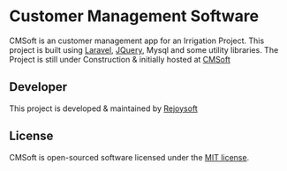 # Customer Management Software
CMSoft is an customer management app for an Irrigation Project. This project is built using [Laravel](https://laravel.com), [JQuery](https://jquery.com), Mysql and some utility libraries. The Project is still under Construction & initially hosted at [CMSoft](http://cmsoft.rejoysoft.net)

## Developer
This project is developed & maintained by [Rejoysoft](http://www.rejoysoft.net)

## License
CMSoft is open-sourced software licensed under the [MIT license](http://opensource.org/licenses/MIT).
